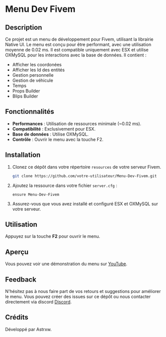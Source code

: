 # Menu Dev Fivem

## Description
Ce projet est un menu de développement pour Fivem, utilisant la librairie Native UI. Le menu est conçu pour être performant, avec une utilisation moyenne de 0.02 ms. Il est compatible uniquement avec ESX et utilise OXMySQL pour les interactions avec la base de données.
Il contient :
- Afficher les coordonées
- Afficher les Id des entités
- Gestion personnelle
- Gestion de véhicule
- Temps
- Props Builder
- Blips Builder
## Fonctionnalités
- **Performances** : Utilisation de ressources minimale (~0.02 ms).
- **Compatibilité** : Exclusivement pour ESX.
- **Base de données** : Utilise OXMySQL.
- **Contrôle** : Ouvrir le menu avec la touche F2.

## Installation
1. Clonez ce dépôt dans votre répertoire `resources` de votre serveur Fivem.
    ```sh
    git clone https://github.com/votre-utilisateur/Menu-Dev-Fivem.git
    ```
2. Ajoutez la ressource dans votre fichier `server.cfg` :
    ```plaintext
    ensure Menu-Dev-Fivem
    ```
3. Assurez-vous que vous avez installé et configuré ESX et OXMySQL sur votre serveur.

## Utilisation
Appuyez sur la touche **F2** pour ouvrir le menu.

## Aperçu
Vous pouvez voir une démonstration du menu sur [YouTube](https://www.youtube.com/watch?v=ew-b3uOJAXM).

## Feedback
N'hésitez pas à nous faire part de vos retours et suggestions pour améliorer le menu. Vous pouvez créer des issues sur ce dépôt ou nous contacter directement via discord [Discord](https://discord.gg/avleaks-1-4k-1064517644495101992).

## Crédits
Développé par Astrxw.


